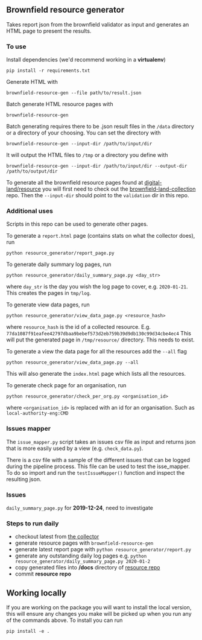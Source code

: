 ## Brownfield resource generator

Takes report json from the brownfield validator as input and generates an HTML page to present the results.

### To use

Install dependencies (we'd recommend working in a **virtualenv**)

    pip install -r requirements.txt

Generate HTML with

    brownfield-resource-gen --file path/to/result.json

Batch generate HTML resource pages with

    brownfield-resource-gen

Batch generating requires there to be .json result files in the `/data` directory or a directory of your choosing. You can set the directory with

    brownfield-resource-gen --input-dir /path/to/input/dir

It will output the HTML files to `/tmp` or a directory you define with

    brownfield-resource-gen --input-dir /path/to/input/dir --output-dir /path/to/output/dir

To generate all the brownfield resource pages found at [digital-land/resource](https://digital-land.github.io/resource) you will first need to check out the [brownfield-land-collection](https://github.com/digital-land/brownfield-land-collection) repo. Then the `--input-dir` should point to the `validation` dir in this repo.

### Additional uses

Scripts in this repo can be used to generate other pages.

To generate a `report.html` page (contains stats on what the collector does), run

    python resource_generator/report_page.py

To generate daily summary log pages, run

    python resource_generator/daily_summary_page.py <day_str>

where `day_str` is the day you wish the log page to cover, e.g. `2020-01-21`. This creates the pages in `tmp/log`.

To generate view data pages, run

    python resource_generator/view_data_page.py <resource_hash>

where `resource_hash` is the id of a collected resource. E.g. `77da1087f91eafee42797dbaa9bebef573d2eb759b39d9db130c99d34cbe4ec4`
This will put the generated page in `/tmp/resource/` directory. This needs to exist.

To generate a view the data page for all the resources add the `--all` flag

    python resource_generator/view_data_page.py --all

This will also generate the `index.html` page which lists all the resources.

To generate check page for an organisation, run

    python resource_generator/check_per_org.py <organisation_id>

where `<organisation_id>` is replaced with an id for an organisation. Such as `local-authority-eng:CMD`

### Issues mapper

The `issue_mapper.py` script takes an issues csv file as input and returns json that is more easily used by a view (e.g. `check_data.py`).

There is a csv file with a sample of the different issues that can be logged during the pipeline process. This file can be used to test the isse_mapper. To do so import and run the `testIssueMapper()` function and inspect the resulting json.

### Issues

`daily_summary_page.py` for **2019-12-24**, need to investigate

### Steps to run daily

- checkout latest from [the collector](https://github.com/digital-land/brownfield-land-collection)
- generate resource pages with `brownfield-resource-gen`
- generate latest report page with `python resource_generator/report.py`
- generate any outstanding daily log pages e.g. `python resource_generator/daily_summary_page.py 2020-01-2`
- copy generated files into **/docs** directory of [resource repo](https://github.com/digital-land/resource)
- commit **resource repo**

## Working locally

If you are working on the package you will want to install the local version, this will ensure any changes you make will be picked up when you run any of the commands above. To install you can run

    pip install -e .
